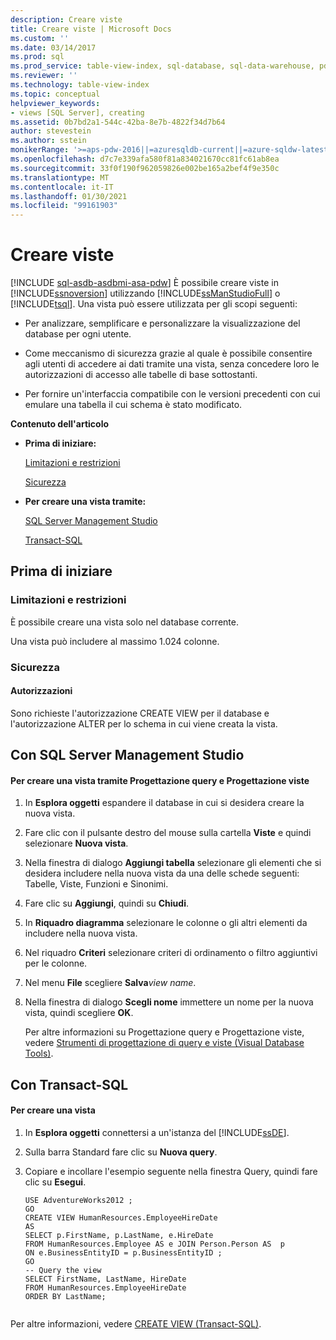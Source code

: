 ```yaml
---
description: Creare viste
title: Creare viste | Microsoft Docs
ms.custom: ''
ms.date: 03/14/2017
ms.prod: sql
ms.prod_service: table-view-index, sql-database, sql-data-warehouse, pdw
ms.reviewer: ''
ms.technology: table-view-index
ms.topic: conceptual
helpviewer_keywords:
- views [SQL Server], creating
ms.assetid: 0b7bd2a1-544c-42ba-8e7b-4822f34d7b64
author: stevestein
ms.author: sstein
monikerRange: '>=aps-pdw-2016||=azuresqldb-current||=azure-sqldw-latest||>=sql-server-2016||>=sql-server-linux-2017||=azuresqldb-mi-current'
ms.openlocfilehash: d7c7e339afa580f81a834021670cc81fc61ab8ea
ms.sourcegitcommit: 33f0f190f962059826e002be165a2bef4f9e350c
ms.translationtype: MT
ms.contentlocale: it-IT
ms.lasthandoff: 01/30/2021
ms.locfileid: "99161903"
---
```

# <a name="create-views"></a>Creare viste
[!INCLUDE [sql-asdb-asdbmi-asa-pdw](../../includes/applies-to-version/sql-asdb-asdbmi-asa-pdw.md)]
  È possibile creare viste in [!INCLUDE[ssnoversion](../../includes/ssnoversion-md.md)] utilizzando [!INCLUDE[ssManStudioFull](../../includes/ssmanstudiofull-md.md)] o [!INCLUDE[tsql](../../includes/tsql-md.md)]. Una vista può essere utilizzata per gli scopi seguenti:  
  
-   Per analizzare, semplificare e personalizzare la visualizzazione del database per ogni utente.  
  
-   Come meccanismo di sicurezza grazie al quale è possibile consentire agli utenti di accedere ai dati tramite una vista, senza concedere loro le autorizzazioni di accesso alle tabelle di base sottostanti.  
  
-   Per fornire un'interfaccia compatibile con le versioni precedenti con cui emulare una tabella il cui schema è stato modificato.  
  
 **Contenuto dell'articolo**  
  
-   **Prima di iniziare:**  
  
     [Limitazioni e restrizioni](#Restrictions)  
  
     [Sicurezza](#Security)  
  
-   **Per creare una vista tramite:**  
  
     [SQL Server Management Studio](#SSMSProcedure)  
  
     [Transact-SQL](#TsqlProcedure)  
  
##  <a name="before-you-begin"></a><a name="BeforeYouBegin"></a> Prima di iniziare  
  
###  <a name="limitations-and-restrictions"></a><a name="Restrictions"></a> Limitazioni e restrizioni  
 È possibile creare una vista solo nel database corrente.  
  
 Una vista può includere al massimo 1.024 colonne.  
  
###  <a name="security"></a><a name="Security"></a> Sicurezza  
  
####  <a name="permissions"></a><a name="Permissions"></a> Autorizzazioni  
 Sono richieste l'autorizzazione CREATE VIEW per il database e l'autorizzazione ALTER per lo schema in cui viene creata la vista.  
  
##  <a name="using-sql-server-management-studio"></a><a name="SSMSProcedure"></a> Con SQL Server Management Studio  
  
#### <a name="to-create-a-view-by-using-the-query-and-view-designer"></a>Per creare una vista tramite Progettazione query e Progettazione viste  
  
1.  In **Esplora oggetti** espandere il database in cui si desidera creare la nuova vista.  
  
2.  Fare clic con il pulsante destro del mouse sulla cartella **Viste** e quindi selezionare **Nuova vista**.  
  
3.  Nella finestra di dialogo **Aggiungi tabella** selezionare gli elementi che si desidera includere nella nuova vista da una delle schede seguenti: Tabelle, Viste, Funzioni e Sinonimi.  
  
4.  Fare clic su **Aggiungi**, quindi su **Chiudi**.  
  
5.  In **Riquadro diagramma** selezionare le colonne o gli altri elementi da includere nella nuova vista.  
  
6.  Nel riquadro **Criteri** selezionare criteri di ordinamento o filtro aggiuntivi per le colonne.  
  
7.  Nel menu **File** scegliere **Salva**_view name_.  
  
8.  Nella finestra di dialogo **Scegli nome** immettere un nome per la nuova vista, quindi scegliere **OK**.  

     Per altre informazioni su Progettazione query e Progettazione viste, vedere [Strumenti di progettazione di query e viste &#40;Visual Database Tools&#41;](../../ssms/visual-db-tools/query-and-view-designer-tools-visual-database-tools.md).  
  
##  <a name="using-transact-sql"></a><a name="TsqlProcedure"></a> Con Transact-SQL  
  
#### <a name="to-create-a-view"></a>Per creare una vista  
  
1.  In **Esplora oggetti** connettersi a un'istanza del [!INCLUDE[ssDE](../../includes/ssde-md.md)].  
  
2.  Sulla barra Standard fare clic su **Nuova query**.  
  
3.  Copiare e incollare l'esempio seguente nella finestra Query, quindi fare clic su **Esegui**.  
  
    ```  
    USE AdventureWorks2012 ;   
    GO  
    CREATE VIEW HumanResources.EmployeeHireDate  
    AS  
    SELECT p.FirstName, p.LastName, e.HireDate  
    FROM HumanResources.Employee AS e JOIN Person.Person AS  p  
    ON e.BusinessEntityID = p.BusinessEntityID ;   
    GO  
    -- Query the view  
    SELECT FirstName, LastName, HireDate  
    FROM HumanResources.EmployeeHireDate  
    ORDER BY LastName;  
  
    ```  
  
 Per altre informazioni, vedere [CREATE VIEW &#40;Transact-SQL&#41;](../../t-sql/statements/create-view-transact-sql.md).  
  
